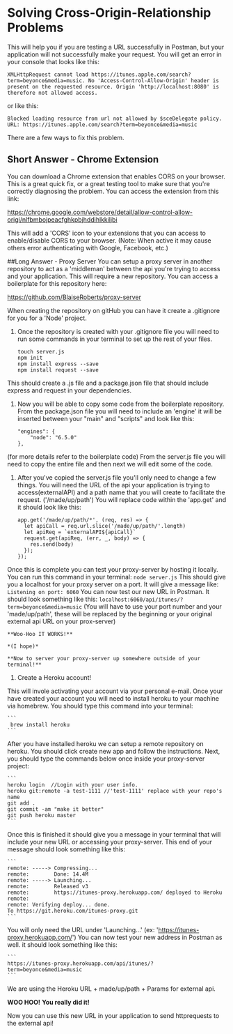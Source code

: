 # Solving Cross-Origin-Relationship Problems
This will help you if you are testing a URL successfully in Postman, but your application will not successfully make your request.  You will get an error in your console that looks like this: 
```
XMLHttpRequest cannot load https://itunes.apple.com/search?term=beyonce&media=music. No 'Access-Control-Allow-Origin' header is present on the requested resource. Origin 'http://localhost:8080' is therefore not allowed access.
```
or like this:
```
Blocked loading resource from url not allowed by $sceDelegate policy.  URL: https://itunes.apple.com/search?term=beyonce&media=music
```

There are a few ways to fix this problem.

## Short Answer - Chrome Extension
You can download a Chrome extension that enables CORS on your browser.  This is a great quick fix, or a great testing tool to make sure that you're correctly diagnosing the problem.  You can access the extension from this link:

https://chrome.google.com/webstore/detail/allow-control-allow-origi/nlfbmbojpeacfghkpbjhddihlkkiljbi

This will add a 'CORS' icon to your extensions that you can access to enable/disable CORS to your browser.  (Note: When active it may cause others error authenticating with Google, Facebook, etc.)

##Long Answer - Proxy Server
You can setup a proxy server in another repository to act as a 'middleman' between the api you're trying to access and your application.  This will require a new repository.  You can access a boilerplate for this repository here: 

https://github.com/BlaiseRoberts/proxy-server

When creating the repository on gitHub you can have it create a .gitignore for you for a 'Node' project.

1. Once the repository is created with your .gitignore file you will need to run some commands in your terminal to set up the rest of your files.
    ```
    touch server.js
    npm init
    npm install express --save
    npm install request --save
    ```
This should create a .js file and a package.json file that should include express and request in your dependencies.  

1. Now you will be able to copy some code from the boilerplate repository.  From the package.json file you will need to include an 'engine' it will be inserted between your "main" and "scripts" and look like this:
    ```
    "engines": {
        "node": "6.5.0"
    },
    ```
(for more details refer to the boilerplate code)
From the server.js file you will need to copy the entire file and then next we will edit some of the code.

1. After you've copied the server.js file you'll only need to change a few things. You will need the URL of the api your application is trying to access(externalAPI) and a path name that you will create to facilitate the request. ('/made/up/path')
    You will replace code within the 'app.get' and it should look like this:
    ```
    app.get('/made/up/path/*', (req, res) => {
      let apiCall = req.url.slice('/made/up/path/'.length)
      let apiReq = `externalAPI${apiCall}`
      request.get(apiReq, (err, _, body) => {
        res.send(body)
      });
    });
    ```
Once this is complete you can test your proxy-server by hosting it locally.  You can run this command in your terminal:
    ```
    node server.js
    ```
This should give you a localhost for your proxy server on a port.  It will give a message like: 
    ```
    Listening on port: 6060
    ```
You can now test our new URL in Postman.  It should look something like this:
    ```
    localhost:6060/api/itunes/?term=beyonce&media=music
    ```
(You will have to use your port number and your 'made/up/path', these will be replaced by the beginning or your original external api URL on your prox-server)

    **Woo-Hoo IT WORKS!** 

    *(I hope)*

    **Now to server your proxy-server up somewhere outside of your terminal!**

1. Create a Heroku account!

This will invole activating your account via your personal e-mail.
Once your have created your account you will need to install heroku to your machine via homebrew.  You should type this command into your terminal:

    ```
     brew install heroku
    ```

After you have installed heroku we can setup a remote repository on heroku.
You should click create new app and follow the instructions.  Next, you should type the commands below once inside your proxy-server project:

    ```
    heroku login  //Login with your user info.
    heroku git:remote -a test-1111 //'test-1111' replace with your repo's name
    git add .
    git commit -am "make it better"
    git push heroku master
    ```

Once this is finished it should give you a message in your terminal that will include your new URL or accessing your proxy-server. This end of your message should look something like this:

    ```
    remote: -----> Compressing...
    remote:        Done: 14.4M
    remote: -----> Launching...
    remote:        Released v3
    remote:        https://itunes-proxy.herokuapp.com/ deployed to Heroku
    remote: 
    remote: Verifying deploy... done.
    To https://git.heroku.com/itunes-proxy.git
    ```

You will only need the URL under 'Launching...' 
(ex: 'https://itunes-proxy.herokuapp.com/')
You can now test your new address in Postman as well. it should look something like this:

    ```
    https://itunes-proxy.herokuapp.com/api/itunes/?term=beyonce&media=music
    ```

We are using the Heroku URL + made/up/path + Params for external api.

__WOO HOO!__
__You really did it!__

Now you can use this new URL in your application to send httprequests to the external api!

